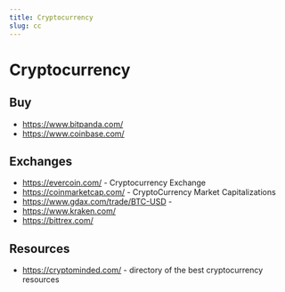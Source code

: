 ```yaml
---
title: Cryptocurrency
slug: cc
---
```


# Cryptocurrency

## Buy

- https://www.bitpanda.com/
- https://www.coinbase.com/

## Exchanges

- https://evercoin.com/ - Cryptocurrency Exchange
- https://coinmarketcap.com/ - CryptoCurrency Market Capitalizations
- https://www.gdax.com/trade/BTC-USD - 
- https://www.kraken.com/
- https://bittrex.com/

## Resources

- https://cryptominded.com/ - directory of the best cryptocurrency resources